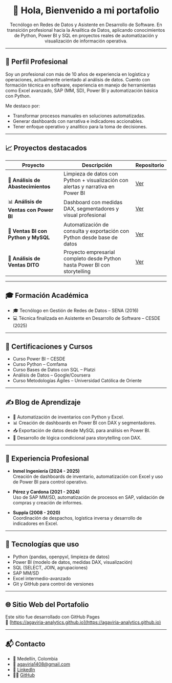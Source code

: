 <h1 align="center">👋 Hola, Bienvenido a mi portafolio</h1>

<p align="center">
Tecnólogo en Redes de Datos y Asistente en Desarrollo de Software. En transición profesional hacia la Analítica de Datos, aplicando conocimientos de Python, Power BI y SQL en proyectos reales de automatización y visualización de información operativa.
</p>

---

## 🧠 Perfil Profesional

Soy un profesional con más de 10 años de experiencia en logística y operaciones, actualmente orientado al análisis de datos. Cuento con formación técnica en software, experiencia en manejo de herramientas como Excel avanzado, SAP (MM, SD), Power BI y automatización básica con Python.

Me destaco por:
- Transformar procesos manuales en soluciones automatizadas.
- Generar dashboards con narrativa e indicadores accionables.
- Tener enfoque operativo y analítico para la toma de decisiones.

---

## 📈 Proyectos destacados

| Proyecto | Descripción | Repositorio |
|---------|-------------|-------------|
| 🧾 **Análisis de Abastecimientos** | Limpieza de datos con Python + visualización con alertas y narrativa en Power BI | [Ver](https://github.com/agaviria-analytics/analisis-abastecimientos) |
| 📊 **Análisis de Ventas con Power BI** | Dashboard con medidas DAX, segmentadores y visual profesional | [Ver](https://github.com/agaviria-analytics/analisis-ventas-powerbi) |
| 🐍 **Ventas BI con Python y MySQL** | Automatización de consulta y exportación con Python desde base de datos | [Ver](https://github.com/agaviria-analytics/ventas-bi-python-mysql) |
| 💼 **Análisis de Ventas DITO** | Proyecto empresarial completo desde Python hasta Power BI con storytelling | [Ver](https://github.com/agaviria-analytics/analisis-ventas-DITO) |

---

## 🎓 Formación Académica

- 🎓 Tecnólogo en Gestión de Redes de Datos – SENA (2016)  
- 💻 Técnica finalizada en Asistente en Desarrollo de Software – CESDE (2025)  

---

## 📜 Certificaciones y Cursos

- Curso Power BI – CESDE  
- Curso Python – Comfama  
- Curso Bases de Datos con SQL – Platzi  
- Análisis de Datos – Google/Coursera  
- Curso Metodologías Ágiles – Universidad Católica de Oriente

---

## ✍️ Blog de Aprendizaje

- 🔄 Automatización de inventarios con Python y Excel.
- 📊 Creación de dashboards en Power BI con DAX y segmentadores.
- 📥 Exportación de datos desde MySQL para análisis en Power BI.
- 🧠 Desarrollo de lógica condicional para storytelling con DAX.

---

## 💼 Experiencia Profesional

- **Inmel Ingeniería (2024 - 2025)**  
  Creación de dashboards de inventario, automatización con Excel y uso de Power BI para control operativo.

- **Pérez y Cardona (2021 - 2024)**  
  Uso de SAP MM/SD, automatización de procesos en SAP, validación de compras y creación de informes.

- **Suppla (2008 - 2020)**  
  Coordinación de despachos, logística inversa y desarrollo de indicadores en Excel.

---

## 🧰 Tecnologías que uso

- Python (pandas, openpyxl, limpieza de datos)
- Power BI (modelo de datos, medidas DAX, visualización)
- SQL (SELECT, JOIN, agrupaciones)
- SAP MM/SD
- Excel intermedio-avanzado
- Git y GitHub para control de versiones

---

## 🌐 Sitio Web del Portafolio

Este sitio fue desarrollado con GitHub Pages  
🔗 [https://agaviria-analytics.github.io](https://agaviria-analytics.github.io)

---

## 📬 Contacto

- 📍 Medellín, Colombia  
- 📧 agaviria1408@gmail.com  
- 💼 [LinkedIn](https://www.linkedin.com/in/héctor-alejandro-gaviria-marin-43296265)
- 🧑‍💻 [GitHub](https://github.com/agaviria-analytics)
